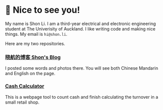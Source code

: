<!--
**shon-li/shon-li** is a ✨ _special_ ✨ repository because its `README.md` (this file) appears on your GitHub profile.

Here are some ideas to get you started:

- 🔭 I’m currently working on ...
- 🌱 I’m currently learning ...
- 👯 I’m looking to collaborate on ...
- 🤔 I’m looking for help with ...
- 💬 Ask me about ...
- 📫 How to reach me: ...
- 😄 Pronouns: ...
- ⚡ Fun fact: ...
-->

# 👋 Nice to see you!

My name is Shon Li. I am a third-year electrical and electronic engineering student at The Univerisity of Auckland. I like writing code and making nice things. My email is `hi@shon.li`.

Here are my two repositories.

### [晓航的博客 Shon's Blog](https://shon.li/)

I posted some words and photos there. You will see both Chinese Mandarin and English on the page.


### [Cash Calculator](https://shon.li/cc)

This is a webpage tool to count cash and finish calculating the turnover in a small retail shop.
